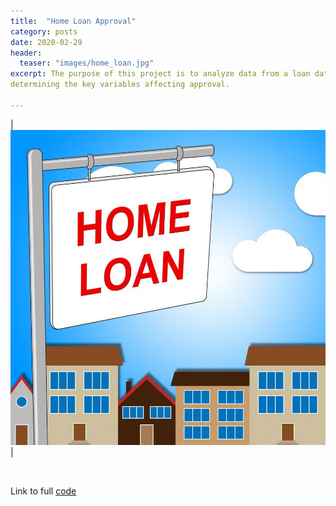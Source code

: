 ```yaml
---
title:  "Home Loan Approval"
category: posts
date: 2020-02-29
header:
  teaser: "images/home_loan.jpg"
excerpt: The purpose of this project is to analyze data from a loan data set to determine who would be approved for a home loan, as well as 
determining the key variables affecting approval.  

---
```


| ![PNG](/images/home_loan.jpg)| 

<br>

Link to full [code](https://github.com/twrobbins/Github-Files-Updated/blob/main/DSC550-Data%20Wrangling/DSC550-Home%20Loan%20Approval.ipynb)
